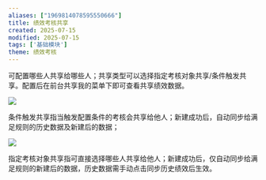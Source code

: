 ```yaml
---
aliases: ["1969814078595550666"]
title: 绩效考核共享
created: 2025-07-15
modified: 2025-07-15
tags: ['基础模块']
theme: 绩效考核
---
```


可配置哪些人共享给哪些人；共享类型可以选择指定考核对象共享/条件触发共享。配置后在前台共享我的菜单下即可查看共享绩效数据。

![](https://myhelpdoc.oss-cn-heyuan.aliyuncs.com/mdimages/65baf3a6a96b9eb5adcacd665cf54a3e.jpg)

条件触发共享指当触发配置条件的考核会共享给他人；新建成功后，自动同步给满足规则的历史数据及新建后的数据；

![](https://myhelpdoc.oss-cn-heyuan.aliyuncs.com/mdimages/dacf28fefcd3d7ffba2c165c92884c4f.jpg)

指定考核对象共享指可直接选择哪些人共享给他人；新建成功后，仅自动同步给满足规则的新建后的数据，历史数据需手动点击同步历史绩效后生效。

